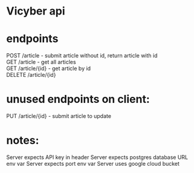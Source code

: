 # Vicyber api

# endpoints

POST /article - submit article without id, return article with id \
GET /article - get all articles \
GET /article/{id} - get article by id \
DELETE /article/{id}

# unused endpoints on client:

PUT /article/{id} - submit article to update

# notes:
Server expects API key in header
Server expects postgres database URL env var
Server expects port env var
Server uses google cloud bucket